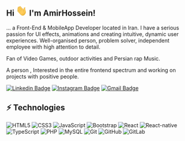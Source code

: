 ## Hi <img src="./public/assets/images/wave.gif" width="30px"> I'm AmirHossein! 

... a Front-End & MobileApp Developer located in Iran. I have a serious passion for UI effects, animations and creating intuitive, dynamic user experiences. Well-organised person, problem solver, independent employee with high attention to detail.

Fan of Video Games, outdoor activities and Persian rap Music.

A person , Interested in the entire frontend spectrum and working on projects with positive people.

[![Linkedin Badge](https://img.shields.io/badge/-amirHosseinGoodarzi-blue?style=flat-square&logo=Linkedin&logoColor=white&link=https://www.linkedin.com/in/amirhossein-goodarzi-6569551ba)](https://www.linkedin.com/in/amirhossein-goodarzi-6569551ba)
[![Instagram Badge](https://img.shields.io/badge/-sektowr-purple?style=flat-square&logo=instagram&logoColor=white&link=https://www.instagram.com/sektowr)](https://instagram.com/sektowr)
[![Gmail Badge](https://img.shields.io/badge/-amirgoodarzi.web@gmail.com-c14438?style=flat-square&logo=Gmail&logoColor=white&link=mailto:amirgoodarzi.web@gmail.com)](mailto:amirgoodarzi.web@gmail.com)

## ⚡ Technologies

![HTML5](https://img.shields.io/badge/-HTML5-E34F26?style=flat-square&logo=html5&logoColor=white)
![CSS3](https://img.shields.io/badge/-CSS3-1572B6?style=flat-square&logo=css3)
![JavaScript](https://img.shields.io/badge/-JavaScript-181717?style=flat-square&logo=javascript)
![Bootstrap](https://img.shields.io/badge/-Bootstrap-563D7C?style=flat-square&logo=bootstrap)
![React](https://img.shields.io/badge/-React-181717?style=flat-square&logo=react)
![React-native](https://img.shields.io/badge/-ReactNative-181717?style=flat-square&logo=react)
![TypeScript](https://img.shields.io/badge/-TypeScript-181717?style=flat-square&logo=typescript)
![PHP](https://img.shields.io/badge/-PHP-white?style=flat-square&logo=php)
![MySQL](https://img.shields.io/badge/-MySQL-181717?style=flat-square&logo=mysql)
![Git](https://img.shields.io/badge/-Git-181717?style=flat-square&logo=git)
![GitHub](https://img.shields.io/badge/-GitHub-181717?style=flat-square&logo=github)
![GitLab](https://img.shields.io/badge/-GitLab-FCA121?style=flat-square&logo=gitlab)

